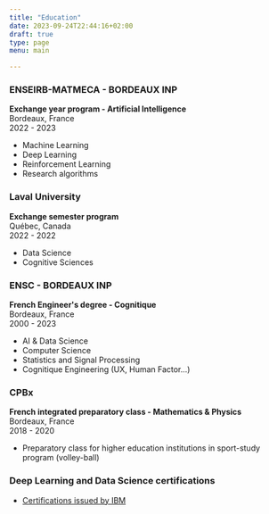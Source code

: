 ```yaml
---
title: "Education"
date: 2023-09-24T22:44:16+02:00
draft: true
type: page
menu: main

---
```


### ENSEIRB-MATMECA - BORDEAUX INP
**Exchange year program - Artificial Intelligence**\
Bordeaux, France\
2022 - 2023

- Machine Learning 
- Deep Learning
- Reinforcement Learning
- Research algorithms

### Laval University
**Exchange semester program**\
Québec, Canada\
2022 - 2022

- Data Science
- Cognitive Sciences

### ENSC - BORDEAUX INP
**French Engineer's degree - Cognitique**\
Bordeaux, France\
2000 - 2023

- AI & Data Science 
- Computer Science
- Statistics and Signal Processing 
- Cognitique Engineering (UX, Human Factor...)

### CPBx 
**French integrated preparatory class - Mathematics & Physics**\
Bordeaux, France\
2018 - 2020

- Preparatory class for higher education institutions in sport-study program (volley-ball)

### Deep Learning and Data Science certifications 
- [Certifications issued by IBM](https://www.credly.com/users/leger-corentin/badges)